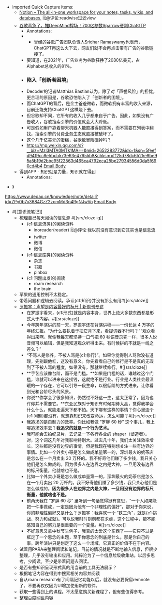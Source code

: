 - Imported Quick Capture items:
    - [Notion – The all-in-one workspace for your notes, tasks, wikis, and databases.](https://readwise.notion.site/readwise/Reader-Filtering-Guide-d4b249df2eaa492283099ec2a3551640)
🗒@评论:readwise过滤view
    - [谷歌真急了，推DeepMind撑场！700亿参数Sparrow硬刚ChatGTP](https://mp.weixin.qq.com/s?__biz=MzI3MTA0MTk1MA==&mid=2652283772&idx=1&sn=5feefd9419cc8e5bcb573e93e47655b8&chksm=f125d78dc6525e9be95a5b19d2bbc95f22563d465ca4792eca25be27934556d0da5f690cd4b4#rd)
        - Annotations:
        - * 曾经的谷歌广告团队负责人Sridhar Ramaswamy也表示，ChatGPT再这么火下去，网友们就不会再点击带有广告的谷歌链接了。
        - 要知道，在2021年，广告业务为谷歌狂挣了2080亿美元，占Alphabet总收入的81%。
        - ### 陷入「创新者困境」
        - Decoder的记者Matthias Bastian认为，除了对「声誉风险」的担忧，更合理的原因是，谷歌恐怕陷入了「创新者的困境」。
        - 而ChatGPT的背后，是金主爸爸微软，而微软拥有丰富的收入来源，目前还能支持ChatGPT这样烧下去。
        - 但谷歌却不同，它所有的收入几乎都来自于广告。因此，如果没有广告收入，谷歌搜索引擎的价值就会大大降低。
        - 可是假如用户靠着聊天机器人能直接得到答案，而不需要在列表中翻找，搜索引擎的付费业务生态就直接被破坏了。
        - 这个几千亿美元的蛋糕，谷歌敢冒险砸掉吗？
        - https://mp.weixin.qq.com/s?__biz=MzI3MTA0MTk1MA==&mid=2652283772&idx=1&sn=5feefd9419cc8e5bcb573e93e47655b8&chksm=f125d78dc6525e9be95a5b19d2bbc95f22563d465ca4792eca25be27934556d0da5f690cd4b4 [Email Body](https://files.todoist.com/WUfRcfaWm2gB4Tz8mV_s3Jrr5IK7yMsuTQMrh_OMcv3_ElOxEyezIHpZ8wnSltwp/by/21878347/as/file.html)
    - 得到APP - 知识就是力量，知识就在得到
        - Annotations:

* 》



https://www.dedao.cn/knowledge/note/detail?id=ZPy0b7x3684GzZ2zomMd3n4RgNJwVo [Email Body](https://files.todoist.com/Cd_9GOg26SSAF-9bmtxHqapQzkpK2uUxLAcD-SZpR7BWGY48B0QVdc0CZ2PPhkf3/by/21878347/as/file.html)
- #[[意识流笔记]]
    - 梳理自己每天阅读的信息源 #[[srs/cloze-g]]
        - {c1:信息流类}的阅读资料
            - inoreader(reader) 🗒@评论:我以前没有意识到它其实也是信息流
            - twitter
            - 微博
            - 微信
        - {c1:信息库类}的阅读资料
            - 杂志
            - 书籍
            - pinbox
        - {c1:问题出发的}阅读
            - roam research
            - the brain
    - 苹果的通用控制不太稳定。
    - 带着问题和逻辑去阅读，承认{c1:知识}并没有那么有用#[[srs/cloze]]
    - [罗振宇：声望是内容最好的标尺 | 新周刊专访](https://mp.weixin.qq.com/s?__biz=MjM5NjAxOTU4MA==&mid=3009300157&idx=1&sn=ea17cda183a281bd15d3ae244a97c147&chksm=90454aaea732c3b806dd06a05e56b63b784d1fa0f3e1ad2ed1b42c1b82ca92b5d500970045a6#rd)
        - 在罗振宇看来，{c1:形式}就是内容本身，世界上绝大多数东西都是形式大于内容。#[[srs/cloze]]
        - 今年跨年演讲的前一天，罗振宇还在背演讲稿——一份长达 4 万字的年终汇报。“为什么要执着于把它背下来，看提词器不行吗？”“观众看得出来啊。就像我每天都坚持一口气把 60 秒语音录完一样，很多人说音频可以编辑，但是我知道观众听得出来。有时候拼的不就是一线之差么？”
        - “不骂人是修养，不被人骂是{c1:修行}”。如果你觉得别人骂你没有道理，先别跟他杠，这没有意义。你先看看自己的修行是不是真的无瑕到了不被人骂的程度，如果没有，那就继续修行。#[[srs/cloze]]
        - **手艺应该像台阶，而不是门槛。**如果是门槛的话，谁越过这个门槛，谁就可以进来在这捞钱，这就绝不是行业。行业是人类社会最温暖的一个存在，它可以引导一段生命，以很低阶的方式进来，让你看到光和台阶尽头的风景。
        - 你说**你学会了很多知识，仍然过不好这一生，这太正常了，因为也许你并不需要它。**东亚民族对于知识有时候期待太高，觉得我学会什么什么，就能走遍天下都不怕。天下哪有这样的事情？你心里连个{c1:问题}都没有，就想靠知识来改变命运，怎么可能？#[[srs/cloze]]
        - 我追求的是自制力的效率。你比如我做 “罗胖 60 秒” 这个事儿，我上哪追求效率去？**我追求的就是一个行为艺术。**
        - 我可能会去拍纪录片，去记录一下各行各业的 shaper（塑造者）。对，这个词这几年对我影响特别大。过去几十年，我们太关注效率增长。这些都是没有边界的事情，但是我现在特别想关注一些有边界的事情。比如一个外卖小哥是怎么做成单量第一的，深圳最火的奶茶店是怎么在一个月卖出 20 万杯的。我不好奇他们赚了多少钱，我只关心他们是怎么做成的。因为很多人在边界之内是大神，一旦用没有边界的标尺衡量，他就啥也不是。
        - 比如一个外卖小哥是怎么做成单量第一的，深圳最火的奶茶店是怎么在一个月卖出 20 万杯的。我不好奇他们赚了多少钱，我只关心他们是怎么做成的。**因为很多人在边界之内是大神，一旦用没有边界的标尺衡量，他就啥也不是。**
        - 前两天我在 “罗胖 60 秒” 里听到一句话觉得挺有意思，“一个人如果能把一件事做成，一定是因为他有一个非理性的偏好”，那对于你来说，你的非理性偏好又是什么？罗振宇：我喜欢一个 “铁三角”，就是{c1:挑战、努力和成就}。可以说我时时刻刻都在求虐，这个过程中，能不能感知自己的努力是很重要的一个变量。#[[srs/cloze]]
        - 不好意思又拿中秋节举例子，我真的太爱这个东西了——它只不过是框定了一个思念的主题，至于你思念的到底是什么，那是你自己的事。跨年演讲只是划定了这么一个场域，它真正的价值不在于内容。
    - 试着用PARA来整理阅读和笔记。目前的情况就是不断地输入信息，但很少整理，几乎没有输出和应用。纯粹沦为了一个信息垃圾收集站。以后多思考，少阅读。至少是带着问题去阅读。
    - 是否有些知识呈现形式真的用当前的工具无法展示？
    - 根据笔记内容在得到中搜索相关内容并阅读
    - 自从roam research有了间隔记忆功能以后，就没有必要保留remnote了。不要再仅仅因为UI增加使用新的软件。
    - 获取一些得到上的课程。不太愿意购买新课程了，但有些值得参考。
    - 整理百度网盘内容
